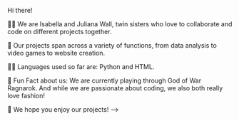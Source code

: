Hi there!

🙋‍♀️ We are Isabella and Juliana Wall, twin sisters who love to collaborate and code on different projects together.

🌈 Our projects span across a variety of functions, from data analysis to video games to website creation.

👩‍💻 Languages used so far are: Python and HTML.

🍿 Fun Fact about us: We are currently playing through God of War Ragnarok. And while we are passionate about coding, we also both really love fashion!

🧙 We hope you enjoy our projects!
-->
